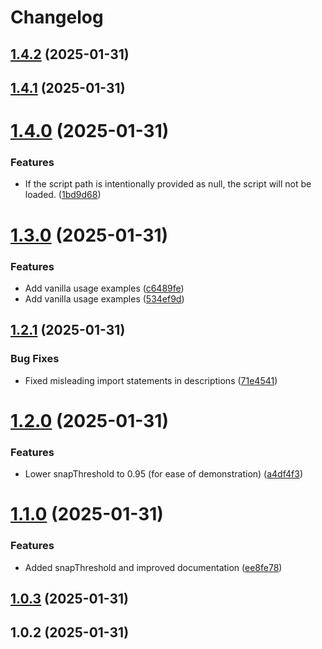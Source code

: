 # Changelog

## [1.4.2](https://github.com/llami-team/wake-me/compare/v1.4.1...v1.4.2) (2025-01-31)

## [1.4.1](https://github.com/llami-team/wake-me/compare/v1.4.0...v1.4.1) (2025-01-31)

# [1.4.0](https://github.com/llami-team/wake-me/compare/v1.3.0...v1.4.0) (2025-01-31)


### Features

* If the script path is intentionally provided as null, the script will not be loaded. ([1bd9d68](https://github.com/llami-team/wake-me/commit/1bd9d68f7d7ccc37948a0fb2423b8f50911a5a71))

# [1.3.0](https://github.com/llami-team/wake-me/compare/v1.2.1...v1.3.0) (2025-01-31)


### Features

* Add vanilla usage examples ([c6489fe](https://github.com/llami-team/wake-me/commit/c6489fe318ca7eb9d0d1918e35b4c70d47aabf8c))
* Add vanilla usage examples ([534ef9d](https://github.com/llami-team/wake-me/commit/534ef9dee86f059ba406ff6602f136df5b92c2b7))

## [1.2.1](https://github.com/llami-team/wake-me/compare/v1.2.0...v1.2.1) (2025-01-31)


### Bug Fixes

* Fixed misleading import statements in descriptions ([71e4541](https://github.com/llami-team/wake-me/commit/71e45416eaac90c8f6934a368f91eabec3be2578))

# [1.2.0](https://github.com/llami-team/wake-me/compare/v1.1.0...v1.2.0) (2025-01-31)


### Features

* Lower snapThreshold to 0.95 (for ease of demonstration) ([a4df4f3](https://github.com/llami-team/wake-me/commit/a4df4f39eae7faba26b2b143f111b227083a74f3))

# [1.1.0](https://github.com/llami-team/wake-me/compare/v1.0.3...v1.1.0) (2025-01-31)


### Features

* Added snapThreshold and improved documentation ([ee8fe78](https://github.com/llami-team/wake-me/commit/ee8fe78a067ea2e1f9240192c5eb6d171c7727ed))

## [1.0.3](https://github.com/llami-team/wake-me/compare/v1.0.2...v1.0.3) (2025-01-31)

## 1.0.2 (2025-01-31)
